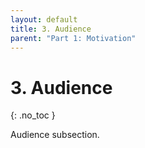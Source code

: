 ```yaml
---
layout: default
title: 3. Audience
parent: "Part 1: Motivation"
---
```


# 3. Audience
{: .no_toc }

Audience subsection.


